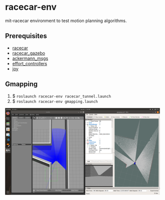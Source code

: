 # racecar-env

mit-racecar environment to test motion planning algorithms. 

## Prerequisites

- [racecar](https://github.com/mit-racecar/racecar)
- [racecar_gazebo](https://github.com/mit-racecar/racecar_gazebo)
- [ackermann_msgs](http://wiki.ros.org/ackermann_msgs)
- [effort_controllers](http://wiki.ros.org/effort_controllers)
- [joy](http://wiki.ros.org/joy)


## Gmapping

1. $ `roslaunch racecar-env racecar_tunnel.launch`
2. $ `roslaunch racecar-env gmapping.launch `

![Gmapping](images/gmapping.png)